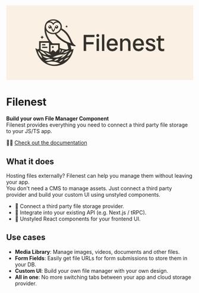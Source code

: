 ![Filenest Banner](.github/images/banner.png)

# Filenest  
**Build your own File Manager Component**  
Filenest provides everything you need to connect a third party file storage to your JS/TS app.

🦉📖 [Check out the documentation](https://github.com/filenest/filenest)

## What it does

Hosting files externally? Filenest can help you manage them without leaving your app.  
You don't need a CMS to manage assets. Just connect a third party provider
and build your custom UI using unstyled components.

- 🔋 Connect a third party file storage provider.
- 🔌 Integrate into your existing API (e.g. Next.js / tRPC).
- 🎨 Unstyled React components for your frontend UI.

## Use cases

- **Media Library**: Manage images, videos, documents and other files.
- **Form Fields**: Easily get file URLs for form submissions to store them in your DB.
- **Custom UI**: Build your own file manager with your own design.
- **All in one**: No more switching tabs between your app and cloud storage provider.